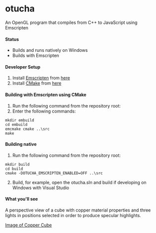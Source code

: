 # otucha
An OpenGL program that compiles from C++ to JavaScript using Emscripten

#### Status

- Builds and runs natively on Windows
- Builds with Emscripten

#### Developer Setup
1. Install [Emscripten](http://kripken.github.io/emscripten-site/) from [here](http://kripken.github.io/emscripten-site/docs/getting_started/downloads.html)
2. Install [CMake](http://www.cmake.org/) from [here](http://www.cmake.org/files/v3.1/?C=M;O=D)

#### Building with Emscripten using CMake
1. Run the following command from the repository root:
2. Enter the following commands:

  ```
  mkdir embuild
  cd embuild
  emcmake cmake ..\src
  make
  ```

#### Building native
1. Run the following command from the repository root:

  ```
  mkdir build
  cd build
  cmake -DOTUCHA_EMSCRIPTEN_ENABLED=OFF ..\src
  ```
2. Build, for example, open the otucha.sln and build if developing on Windows with Visual Studio

#### What you'll see

A perspective view of a cube with copper material properties and three lights in positions selected in order to produce specular highlights.

[Image of Copper Cube](https://onedrive.live.com/embed?cid=EB3994E07F023E78&resid=EB3994E07F023E78%2142597&authkey=AAuP3j8_a2lGV1A)
